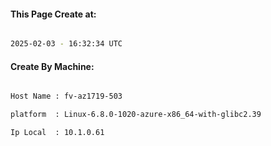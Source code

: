 
   
#### This Page Create at:

```bash

2025-02-03 - 16:32:34 UTC

```

#### Create By Machine:

```bash

Host Name : fv-az1719-503

platform  : Linux-6.8.0-1020-azure-x86_64-with-glibc2.39

Ip Local  : 10.1.0.61

```

